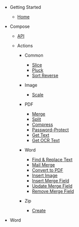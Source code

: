 - Getting Started

  - [Home](/)
  
- Compose

  - [API](/compose/)
  
  - Actions
    - Common
      - [Slice](/compose/common/SliceAction.md)
      - [Pluck](/compose/common/PluckAction.md)
      - [Sort Reverse](/compose/common/SortReverseAction.md)

    - Image
      - [Scale](/compose/image/ScaleImageAction.md)

    - PDF
      - [Merge](/compose/pdf/MergePdfAction.md)
      - [Split](/compose/pdf/SplitPdfAction.md)
      - [Compress](/compose/pdf/CompressPdfAction.md)
      - [Password-Protect](/compose/pdf/PasswordProtectPdf.md)
      - [Get Text](/compose/pdf/GetTextPdfAction.md)
      - [Get OCR Text](/compose/pdf/GetOcrTextPdfAction.md)

    - Word
      - [Find & Replace Text](/compose/word/ReplaceTextWordAction.md)
      - [Mail Merge](/compose/word/MailMergeWordAction.md)
      - [Convert to PDF](/compose/word/ConvertToPdfWordAction.md)
      - [Insert Image](/compose/word/InsertImageWordAction.md)
      - [Insert Merge Field](/compose/word/InsertMergeFieldWordAction.md)
      - [Update Merge Field](/compose/word/UpdateMergeFieldWordAction.md)
      - [Remove Merge Field](/compose/word/RemoveMergeFieldWordAction.md)
      
    - Zip
      - [Create](/compose/zip/CreateZipAction.md)

- Word